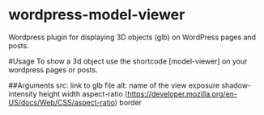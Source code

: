 # wordpress-model-viewer
Wordpress plugin for displaying 3D objects (glb) on WordPress pages and posts.

#Usage
To show a 3d object use the shortcode [model-viewer] on your wordpress pages or posts.

##Arguments
src: link to glb file
alt: name of the view
exposure
shadow-intensity
height
width
aspect-ratio (https://developer.mozilla.org/en-US/docs/Web/CSS/aspect-ratio)
border
